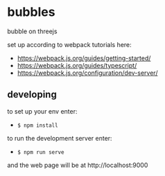 # bubbles 

bubble on threejs

set up according to webpack tutorials here:
* https://webpack.js.org/guides/getting-started/
* https://webpack.js.org/guides/typescript/
* https://webpack.js.org/configuration/dev-server/

## developing

to set up your env enter:
* `$ npm install`

to run the development server enter:
* `$ npm run serve`

and the web page will be at http://localhost:9000
